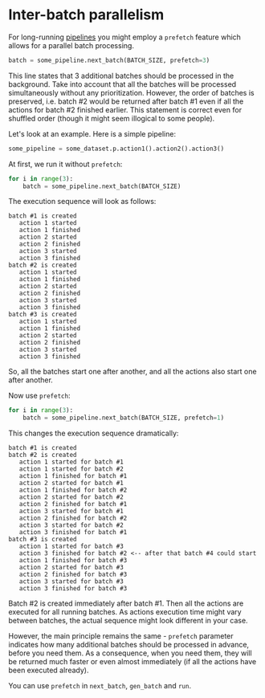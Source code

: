 # Inter-batch parallelism

For long-running [pipelines](pipeline.md) you might employ a `prefetch` feature which allows for a parallel batch processing.
```python
batch = some_pipeline.next_batch(BATCH_SIZE, prefetch=3)
```
This line states that 3 additional batches should be processed in the background.
Take into account that all the batches will be processed simultaneously without any prioritization.
However, the order of batches is preserved, i.e. batch #2 would be returned after batch #1 even if all the actions for batch #2 finished earlier. This statement is correct even for shuffled order (though it might seem illogical to some people).

Let's look at an example. Here is a simple pipeline:
```python
some_pipeline = some_dataset.p.action1().action2().action3()
```

At first, we run it without `prefetch`:
```python
for i in range(3):
    batch = some_pipeline.next_batch(BATCH_SIZE)
```
The execution sequence will look as follows:
```
batch #1 is created
   action 1 started
   action 1 finished
   action 2 started
   action 2 finished
   action 3 started
   action 3 finished
batch #2 is created
   action 1 started
   action 1 finished
   action 2 started
   action 2 finished
   action 3 started
   action 3 finished
batch #3 is created
   action 1 started
   action 1 finished
   action 2 started
   action 2 finished
   action 3 started
   action 3 finished
```
So, all the batches start one after another, and all the actions also start one after another.

Now use `prefetch`:
```python
for i in range(3):
    batch = some_pipeline.next_batch(BATCH_SIZE, prefetch=1)
```
This changes the execution sequence dramatically:
```
batch #1 is created
batch #2 is created
   action 1 started for batch #1
   action 1 started for batch #2
   action 1 finished for batch #1
   action 2 started for batch #1
   action 1 finished for batch #2
   action 2 started for batch #2
   action 2 finished for batch #1
   action 3 started for batch #1
   action 2 finished for batch #2
   action 3 started for batch #2
   action 3 finished for batch #1
batch #3 is created
   action 1 started for batch #3
   action 3 finished for batch #2 <-- after that batch #4 could start
   action 1 finished for batch #3
   action 2 started for batch #3
   action 2 finished for batch #3
   action 3 started for batch #3
   action 3 finished for batch #3
```
Batch #2 is created immediately after batch #1. Then all the actions are executed for all running batches.
As actions execution time might vary between batches, the actual sequence might look different in your case.

However, the main principle remains the same - `prefetch` parameter indicates how many additional batches should be processed in advance, before you need them. As a consequence, when you need them, they will be returned much faster or even almost immediately (if all the actions have been executed already).

You can use `prefetch` in `next_batch`, `gen_batch` and `run`.
